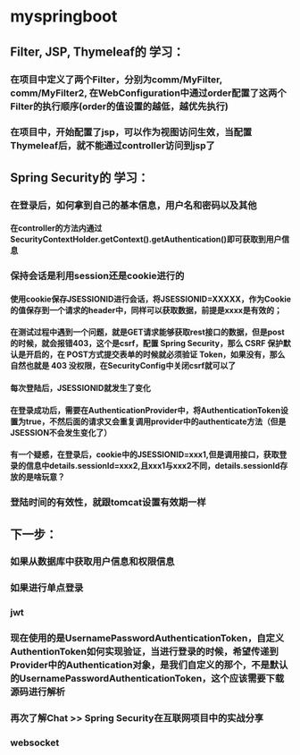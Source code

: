 # myspringboot

## Filter, JSP, Thymeleaf的 学习：
### 在项目中定义了两个Filter，分别为comm/MyFilter, comm/MyFilter2, 在WebConfiguration中通过order配置了这两个Filter的执行顺序(order的值设置的越低，越优先执行)
### 在项目中，开始配置了jsp，可以作为视图访问生效，当配置Thymeleaf后，就不能通过controller访问到jsp了

## Spring Security的 学习：
### 在登录后，如何拿到自己的基本信息，用户名和密码以及其他
#### 在controller的方法内通过SecurityContextHolder.getContext().getAuthentication()即可获取到用户信息
### 保持会话是利用session还是cookie进行的
#### 使用cookie保存JSESSIONID进行会话，将JSESSIONID=XXXXX，作为Cookie的值保存到一个请求的header中，同样可以获取数据，前提是xxxx是有效的；
#### 在测试过程中遇到一个问题，就是GET请求能够获取rest接口的数据，但是post的时候，就会报错403，这个是csrf，配置 Spring Security，那么 CSRF 保护默认是开启的，在 POST方式提交表单的时候就必须验证 Token，如果没有，那么自然也就是 403 没权限，在SecurityConfig中关闭csrf就可以了
#### 每次登陆后，JSESSIONID就发生了变化
#### 在登录成功后，需要在AuthenticationProvider中，将AuthenticationToken设置为true，不然后面的请求又会重复调用provider中的authenticate方法（但是JSESSION不会发生变化了）
#### 有一个疑惑，在登录后，cookie中的JSESSIONID=xxx1,但是调用接口，获取登录的信息中details.sessionId=xxx2,且xxx1与xxx2不同，details.sessionId存放的是啥玩意？
### 登陆时间的有效性，就跟tomcat设置有效期一样

## 下一步：
### 如果从数据库中获取用户信息和权限信息
### 如果进行单点登录
### jwt
### 现在使用的是UsernamePasswordAuthenticationToken，自定义AuthentionToken如何实现验证，当进行登录的时候，希望传递到Provider中的Authentication对象，是我们自定义的那个，不是默认的UsernamePasswordAuthenticationToken，这个应该需要下载源码进行解析
### 再次了解Chat >> Spring Security在互联网项目中的实战分享
### websocket


